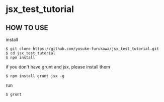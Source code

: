 jsx_test_tutorial
====================

HOW TO USE
----------

install

```shell
$ git clone https://github.com/yosuke-furukawa/jsx_test_tutorial.git
$ cd jsx_test_tutorial 
$ npm install
```

if you don't have grunt and jsx, please install them

```shell
$ npm install grunt jsx -g
```

run

```shell
$ grunt
```
